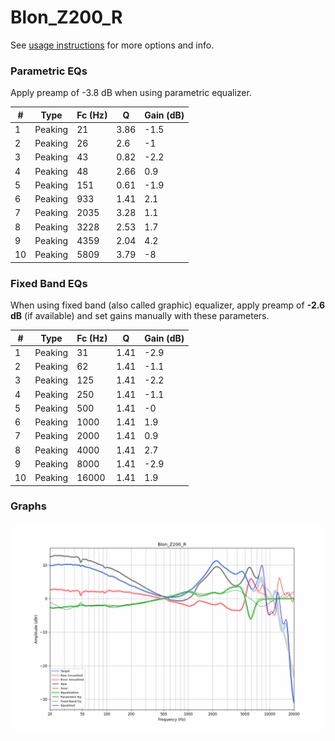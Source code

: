 # Blon_Z200_R
See [usage instructions](https://github.com/jaakkopasanen/AutoEq#usage) for more options and info.

### Parametric EQs
Apply preamp of -3.8 dB when using parametric equalizer.

|   # | Type    |   Fc (Hz) |    Q |   Gain (dB) |
|-----|---------|-----------|------|-------------|
|   1 | Peaking |        21 | 3.86 |        -1.5 |
|   2 | Peaking |        26 | 2.6  |        -1   |
|   3 | Peaking |        43 | 0.82 |        -2.2 |
|   4 | Peaking |        48 | 2.66 |         0.9 |
|   5 | Peaking |       151 | 0.61 |        -1.9 |
|   6 | Peaking |       933 | 1.41 |         2.1 |
|   7 | Peaking |      2035 | 3.28 |         1.1 |
|   8 | Peaking |      3228 | 2.53 |         1.7 |
|   9 | Peaking |      4359 | 2.04 |         4.2 |
|  10 | Peaking |      5809 | 3.79 |        -8   |

### Fixed Band EQs
When using fixed band (also called graphic) equalizer, apply preamp of **-2.6 dB** (if available) and set gains manually with these parameters.

|   # | Type    |   Fc (Hz) |    Q |   Gain (dB) |
|-----|---------|-----------|------|-------------|
|   1 | Peaking |        31 | 1.41 |        -2.9 |
|   2 | Peaking |        62 | 1.41 |        -1.1 |
|   3 | Peaking |       125 | 1.41 |        -2.2 |
|   4 | Peaking |       250 | 1.41 |        -1.1 |
|   5 | Peaking |       500 | 1.41 |        -0   |
|   6 | Peaking |      1000 | 1.41 |         1.9 |
|   7 | Peaking |      2000 | 1.41 |         0.9 |
|   8 | Peaking |      4000 | 1.41 |         2.7 |
|   9 | Peaking |      8000 | 1.41 |        -2.9 |
|  10 | Peaking |     16000 | 1.41 |         1.9 |

### Graphs
![](./Blon_Z200_R.png)
